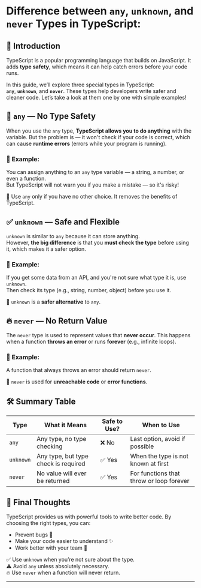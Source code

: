 # Difference between  `any`, `unknown`, and `never` Types in TypeScript:

## 🧩 Introduction

TypeScript is a popular programming language that builds on JavaScript. It adds **type safety**, which means it can help catch errors before your code runs.

In this guide, we’ll explore three special types in TypeScript:  
**`any`**, **`unknown`**, and **`never`**. These types help developers write safer and cleaner code. Let’s take a look at them one by one with simple examples!

## 🛑 `any` — No Type Safety

When you use the `any` type, **TypeScript allows you to do anything** with the variable. But the problem is — it won't check if your code is correct, which can cause **runtime errors** (errors while your program is running).

### 📝 Example:
You can assign anything to an `any` type variable — a string, a number, or even a function.  
But TypeScript will not warn you if you make a mistake — so it's risky!

📌  Use `any` only if you have no other choice. It removes the benefits of TypeScript.

## ✅ `unknown` — Safe and Flexible

`unknown` is similar to `any` because it can store anything.  
However, **the big difference** is that you **must check the type** before using it, which makes it a safer option.

### 📝 Example:
If you get some data from an API, and you're not sure what type it is, use `unknown`.  
Then check its type (e.g., string, number, object) before you use it.

📌  `unknown` is a **safer alternative** to `any`.

## 🔥 `never` — No Return Value

The `never` type is used to represent values that **never occur**. This happens when a function **throws an error** or runs **forever** (e.g., infinite loops).

### 📝 Example:
A function that always throws an error should return `never`.

📌  `never` is used for **unreachable code** or **error functions**.

## 🛠️ Summary Table

| Type      | What it Means                        | Safe to Use? | When to Use                              |
| --------- | ------------------------------------ | ------------ | ---------------------------------------- |
| `any`     | Any type, no type checking           | ❌ No         | Last option, avoid if possible           |
| `unknown` | Any type, but type check is required | ✅ Yes        | When the type is not known at first      |
| `never`   | No value will ever be returned       | ✅ Yes        | For functions that throw or loop forever |

## 📌 Final Thoughts

TypeScript provides us with powerful tools to write better code. By choosing the right types, you can:

* Prevent bugs 🐞  
* Make your code easier to understand ✨  
* Work better with your team 🤝

✅ Use `unknown` when you’re not sure about the type.  
⚠️ Avoid `any` unless absolutely necessary.  
🔥 Use `never` when a function will never return.

---

